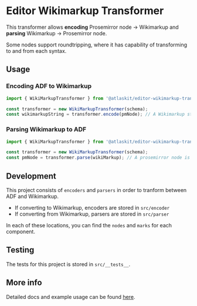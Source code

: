 # Editor Wikimarkup Transformer

This transformer allows __encoding__ Prosemirror node -> Wikimarkup and __parsing__ Wikimarkup -> Prosemirror node.

Some nodes support roundtripping, where it has capability of transforming to and from each syntax.

## Usage

### Encoding ADF to Wikimarkup

```js
import { WikiMarkupTransformer } from '@atlaskit/editor-wikimarkup-transformer';

const transformer = new WikiMarkupTransformer(schema);
const wikimarkupString = transformer.encode(pmNode); // A Wikimarkup string representing the Prosemirror node output
```

### Parsing Wikimarkup to ADF

```js
import { WikiMarkupTransformer } from '@atlaskit/editor-wikimarkup-transformer';

const transformer = new WikiMarkupTransformer(schema);
const pmNode = transformer.parse(wikiMarkup); // A prosemirror node is output
```

## Development

This project consists of `encoders` and `parsers` in order to tranform between ADF and Wikimarkup.

 * If converting to Wikimarkup, encoders are stored in `src/encoder`
 * If converting from Wikimarkup, parsers are stored in `src/parser`

 In each of these locations, you can find the `nodes` and `marks` for each component.

## Testing

The tests for this project is stored in `src/__tests__`.

## More info

Detailed docs and example usage can be found [here](https://atlaskit.atlassian.com/packages/editor/editor-wikimarkup-transformer).

